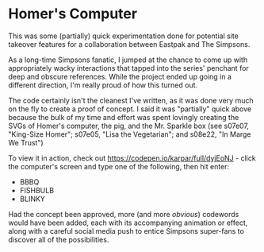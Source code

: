 # Homer's Computer

This was some (partially) quick experimentation done for potential site takeover features for a collaboration between Eastpak and The Simpsons.

As a long-time Simpsons fanatic, I jumped at the chance to come up with appropriately wacky interactions that tapped into the series' penchant for deep and obscure references. While the project ended up going in a different direction, I'm really proud of how this turned out.

The code certainly isn't the cleanest I've written, as it was done very much on the fly to create a proof of concept. I said it was "partially" quick above because the bulk of my time and effort was spent lovingly creating the SVGs of Homer's computer, the pig, and the Mr. Sparkle box (see s07e07, "King-Size Homer"; s07e05, "Lisa the Vegetarian"; and s08e22, "In Marge We Trust")

To view it in action, check out https://codepen.io/karpar/full/dyjEoNJ - click the computer's screen and type one of the following, then hit enter:

- BBBQ
- FISHBULB
- BLINKY

Had the concept been approved, more (and more _obvious_) codewords would have been added, each with its accompanying animation or effect, along with a careful social media push to entice Simpsons super-fans to discover all of the possibilities.
